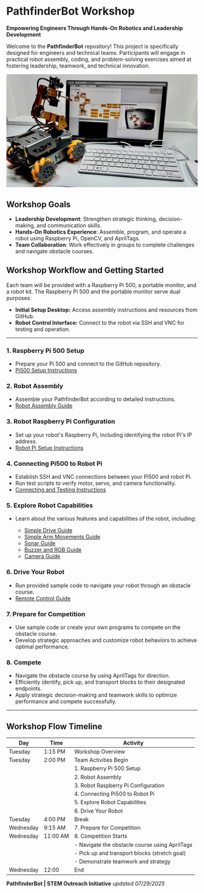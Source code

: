 # PathfinderBot Workshop

**Empowering Engineers Through Hands-On Robotics and Leadership Development**

Welcome to the **PathfinderBot** repository! This project is specifically designed for engineers and technical teams. Participants will engage in practical robot assembly, coding, and problem-solving exercises aimed at fostering leadership, teamwork, and technical innovation.

![Workshop Setup](/zzimages/2025Setup500Robot.jpg)

## Workshop Goals

* **Leadership Development**: Strengthen strategic thinking, decision-making, and communication skills.
* **Hands-On Robotics Experience**: Assemble, program, and operate a robot using Raspberry Pi, OpenCV, and AprilTags.
* **Team Collaboration**: Work effectively in groups to complete challenges and navigate obstacle courses.

## Workshop Workflow and Getting Started

Each team will be provided with a Raspberry Pi 500, a portable monitor, and a robot kit. The Raspberry Pi 500 and the portable monitor serve dual purposes:

* **Initial Setup Desktop:** Access assembly instructions and resources from GitHub.
* **Robot Control Interface:** Connect to the robot via SSH and VNC for testing and operation.
---

### 1. Raspberry Pi 500 Setup

* Prepare your Pi 500 and connect to the GitHub repository.
* [Pi500 Setup Instructions](Setup_and_Installation/Raspberry_Pi500_Setup.md)

### 2. Robot Assembly

* Assemble your PathfinderBot according to detailed instructions.
* [Robot Assembly Guide](Robot_Assembly_Guide.md)

### 3. Robot Raspberry Pi Configuration

* Set up your robot's Raspberry Pi, including identifying the robot Pi's IP address.
* [Robot Pi Setup Instructions](Setup_and_Installation/Robot_Raspberry_Pi_Setup.md)

### 4. Connecting Pi500 to Robot Pi

* Establish SSH and VNC connections between your Pi500 and robot Pi.
* Run test scripts to verify motor, servo, and camera functionality.
* [Connecting and Testing Instructions](Setup_and_Installation/Connect_Pi500_to_Robot_Pi.md)

### 5. Explore Robot Capabilities

* Learn about the various features and capabilities of the robot, including:

  * [Simple Drive Guide](Robot_Capabilities/Simple_Drive_Guide.md)
  * [Simple Arm Movements Guide](Robot_Capabilities/Simple_Arm_Movements_Guide.md)
  * [Sonar Guide](Robot_Capabilities/Sonar_Guide.md)
  * [Buzzer and RGB Guide](Robot_Capabilities/Buzzer_and_RGB_Guide.md)
  * [Camera Guide](Robot_Capabilities/Camera_Guide.md)

### 6. Drive Your Robot

* Run provided sample code to navigate your robot through an obstacle course.
* [Remote Control Guide](Remote_Control_Guide.md)

### 7. Prepare for Competition

* Use sample code or create your own programs to compete on the obstacle course.
* Develop strategic approaches and customize robot behaviors to achieve optimal performance.

### 8. Compete

* Navigate the obstacle course by using AprilTags for direction.
* Efficiently identify, pick up, and transport blocks to their designated endpoints.
* Apply strategic decision-making and teamwork skills to optimize performance and compete successfully.

---
## Workshop Flow Timeline

| Day       | Time     | Activity                                       |
| --------- | -------- | ---------------------------------------------- |
| Tuesday   | 1:15 PM  | Workshop Overview                              |
| Tuesday   | 2:00 PM  | Team Activities Begin                          |
|           |          | 1. Raspberry Pi 500 Setup                      |
|           |          | 2. Robot Assembly                              |
|           |          | 3. Robot Raspberry Pi Configuration            |
|           |          | 4. Connecting Pi500 to Robot Pi                |
|           |          | 5. Explore Robot Capabilities                  |
|           |          | 6. Drive Your Robot                            |
| Tuesday   | 4:00 PM  | Break                                          |
| Wednesday | 9:15 AM  | 7. Prepare for Competition                     |   
| Wednesday | 11:00 AM | 8. Competition Starts                          |
|           |          | - Navigate the obstacle course using AprilTags |
|           |          | - Pick up and transport blocks (stretch goal)  |
|           |          | - Demonstrate teamwork and strategy            |
| Wednesday | 12:00    | End                                            |



**PathfinderBot | STEM Outreach Initiative**
*updated 07/29/2025*
